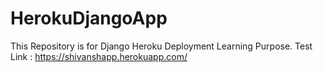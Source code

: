 # HerokuDjangoApp
This Repository is for Django Heroku Deployment Learning Purpose.
Test Link : https://shivanshapp.herokuapp.com/
